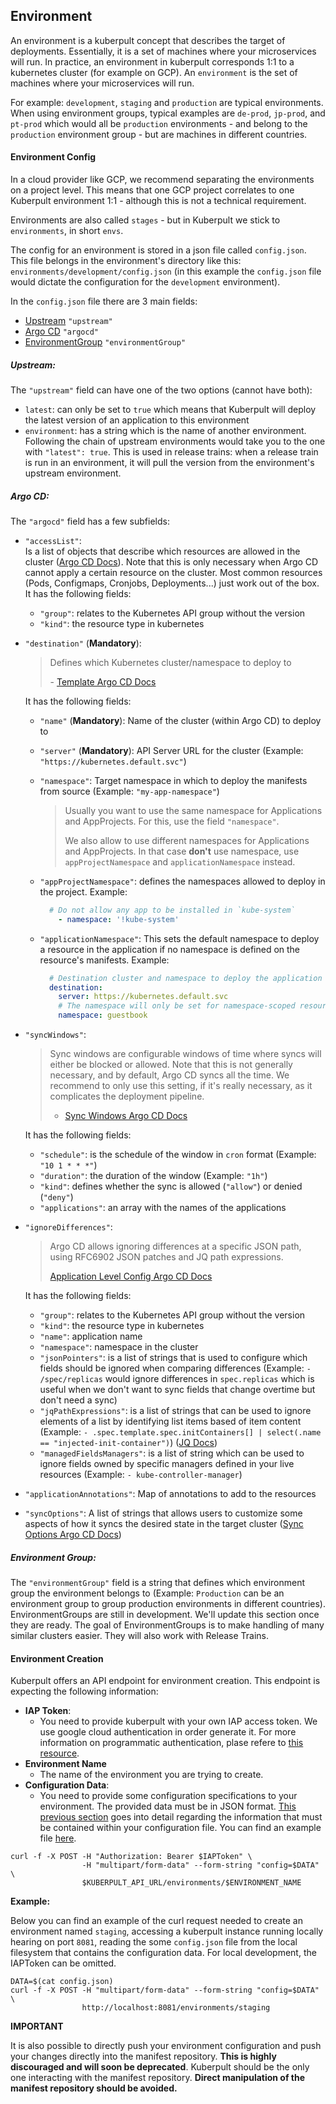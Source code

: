 ## Environment

An environment is a kuberpult concept that describes the target of deployments.
Essentially, it is a set of machines where your microservices will run.
In practice, an environment in kuberpult corresponds 1:1 to a kubernetes cluster (for example on GCP).
An `environment` is the set of machines where your microservices will run.

For example: `development`, `staging` and `production` are typical environments.
When using environment groups, typical examples are `de-prod`, `jp-prod`, and `pt-prod` which would all be `production` environments - and belong to the `production` environment group - but are machines in different countries.

#### Environment Config

In a cloud provider like GCP, we recommend separating the environments on a project level. This means that one GCP project correlates to one Kuberpult environment 1:1 - although this is not a technical requirement.

Environments are also called `stages` - but in Kuberpult we stick to `environments`, in short `envs`.

The config for an environment is stored in a json file called `config.json`. This file belongs in the environment's directory like this: `environments/development/config.json` (in this example the `config.json` file would dictate the configuration for the `development` environment).

In the `config.json` file there are 3 main fields:
- [Upstream](#upstream)  `"upstream"`
- [Argo CD](#argocd)    `"argocd"`
- [EnvironmentGroup](#environment-group) `"environmentGroup"`

##### Upstream:

The `"upstream"` field can have one of the two options (cannot have both):
  - `latest`: can only be set to `true` which means that Kuberpult will deploy the latest version of an application to this environment
  - `environment`: has a string which is the name of another environment. Following the chain of upstream environments would take you to the one with `"latest": true`. This is used in release trains: when a release train is run in an environment, it will pull the version from the environment's upstream environment.

##### Argo CD: 

The `"argocd"` field has a few subfields:
- `"accessList"`:  
  Is a list of objects that describe which resources are allowed in the cluster ([Argo CD Docs](https://argo-cd.readthedocs.io/en/stable/operator-manual/declarative-setup/#projects)).
  Note that this is only necessary when Argo CD cannot apply a certain resource on the cluster. Most common resources (Pods, Configmaps, Cronjobs, Deployments...) just work out of the box.
  It has the following fields:
  - `"group"`: relates to the Kubernetes API group without the version
  - `"kind"`: the resource type in kubernetes

- `"destination"` (**Mandatory**):
  > Defines which Kubernetes cluster/namespace to deploy to
  >
  > \- [Template Argo CD Docs](https://argo-cd.readthedocs.io/en/stable/operator-manual/applicationset/Template/#template-fields)

  It has the following fields:
  - `"name"` (**Mandatory**): Name of the cluster (within Argo CD) to deploy to
  - `"server"` (**Mandatory**): API Server URL for the cluster (Example: `"https://kubernetes.default.svc"`)
  - `"namespace"`: Target namespace in which to deploy the manifests from source (Example: `"my-app-namespace"`)

    > Usually you want to use the same namespace for Applications and AppProjects. For this, use the field `"namespace"`.
    > 
    > We also allow to use different namespaces for Applications and AppProjects. In that case **don't** use namespace, use `appProjectNamespace` and `applicationNamespace` instead.

  - `"appProjectNamespace"`: defines the namespaces allowed to deploy in the project. Example:
      ```yaml
        # Do not allow any app to be installed in `kube-system`  
          - namespace: '!kube-system'
      ```
  - `"applicationNamespace"`: This sets the default namespace to deploy a resource in the application if no namespace is defined on the resource's manifests. Example:
      ```yaml
        # Destination cluster and namespace to deploy the application
        destination:
          server: https://kubernetes.default.svc
          # The namespace will only be set for namespace-scoped resources that have not set a value for .metadata.namespace
          namespace: guestbook
      ```

- `"syncWindows"`:
  > Sync windows are configurable windows of time where syncs will either be blocked or allowed. Note that this is not generally necessary, and by default, Argo CD syncs all the time. We recommend to only use this setting, if it's really necessary, as it complicates the deployment pipeline.
  >
  > - [Sync Windows Argo CD Docs](https://argo-cd.readthedocs.io/en/stable/user-guide/sync_windows/)

  It has the following fields:
  - `"schedule"`: is the schedule of the window in `cron` format (Example: `"10 1 * * *"`)
  - `"duration"`: the duration of the window (Example: `"1h"`)
  - `"kind"`: defines whether the sync is allowed (`"allow"`) or denied (`"deny"`)
  - `"applications"`: an array with the names of the applications

- `"ignoreDifferences"`:
  > Argo CD allows ignoring differences at a specific JSON path, using RFC6902 JSON patches and JQ path expressions.
  > 
  > [Application Level Config Argo CD Docs](https://argo-cd.readthedocs.io/en/stable/user-guide/diffing/#application-level-configuration)

  It has the following fields:
  - `"group"`: relates to the Kubernetes API group without the version
  - `"kind"`: the resource type in kubernetes
  - `"name"`: application name
  - `"namespace"`: namespace in the cluster
  - `"jsonPointers"`: is a list of strings that is used to configure which fields should be ignored when comparing differences (Example: `- /spec/replicas` would ignore differences in `spec.replicas` which is useful when we don't want to sync fields that change overtime but don't need a sync)
  - `"jqPathExpressions"`: is a list of strings that can be used to ignore elements of a list by identifying list items based of item content (Example: `- .spec.template.spec.initContainers[] | select(.name == "injected-init-container")`) ([JQ Docs](https://stedolan.github.io/jq/manual/#path(path_expression)))
  - `"managedFieldsManagers"`: is a list of string which can be used to ignore fields owned by specific managers defined in your live resources (Example: `- kube-controller-manager`)

- `"applicationAnnotations"`: Map of annotations to add to the resources

- `"syncOptions"`: A list of strings that allows users to customize some aspects of how it syncs the desired state in the target cluster ([Sync Options Argo CD Docs](https://argo-cd.readthedocs.io/en/stable/user-guide/sync-options/))

##### Environment Group:

The `"environmentGroup"` field is a string that defines which environment group the environment belongs to (Example: `Production` can be an environment group to group production environments in different countries).
EnvironmentGroups are still in development. We'll update this section once they are ready.
The goal of EnvironmentGroups is to make handling of many similar clusters easier. They will also work with Release Trains.

#### Environment Creation

Kuberpult offers an API endpoint for environment creation. This endpoint is expecting the following information:
* **IAP Token**:
  * You need to provide kuberpult with your own IAP access token. We use google cloud authentication in order generate it. For more information on programmatic authentication, plase refere to [this resource](https://cloud.google.com/iap/docs/authentication-howto).
* **Environment Name**
  * The name of the environment you are trying to create.
* **Configuration Data**:
  * You need to provide some configuration specifications to your environment. The provided data must be in JSON format. [This previous section](#environment-config) goes into detail regarding the information that must be contained within your configuration file. You can find an example file [here](../infrastructure/scripts/create-testdata/testdata_template/environments/staging/config.json).

```shell
curl -f -X POST -H "Authorization: Bearer $IAPToken" \
                -H "multipart/form-data" --form-string "config=$DATA" \
                $KUBERPULT_API_URL/environments/$ENVIRONMENT_NAME
```

**Example:**

Below you can find an example of the curl request needed to create an environment named `staging`, accessing a kuberpult instance running locally hearing on port `8081`, reading the some `config.json` file from the local filesystem that contains the configuration data.
For local development, the IAPToken can be omitted.

```shell
DATA=$(cat config.json)
curl -f -X POST -H "multipart/form-data" --form-string "config=$DATA" \
                http://localhost:8081/environments/staging
```

**IMPORTANT**

It is also possible to directly push your environment configuration and push your changes directly into the manifest repository. **This is highly discouraged and will soon be deprecated**. Kuberpult should be the only one interacting with the manifest repository. **Direct manipulation of the manifest repository should be avoided.**